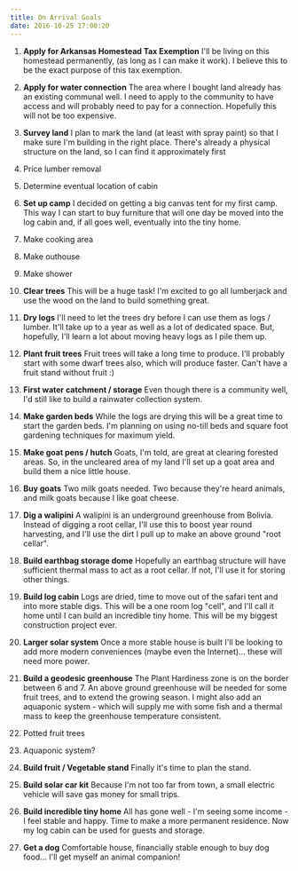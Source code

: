 ```yaml
---
title: On Arrival Goals
date: 2016-10-25 17:00:20
---
```

1. **Apply for Arkansas Homestead Tax Exemption**
I'll be living on this homestead permanently, (as long as I can make it work). I believe this to be the exact purpose of this tax exemption.

2. **Apply for water connection**
The area where I bought land already has an existing communal well.  I need to apply to the community to have access and will probably need to pay for a connection.  Hopefully this will not be too expensive.

3. **Survey land**
I plan to mark the land (at least with spray paint) so that I make sure I'm building in the right place.  There's already a physical structure on the land, so I can find it approximately first
  1. Price lumber removal
  2. Determine eventual location of cabin

4. **Set up camp**
I decided on getting a big canvas tent for my first camp.  This way I can start to buy furniture that will one day be moved into the log cabin and, if all goes well, eventually into the tiny home.
  1. Make cooking area
  2. Make outhouse
  3. Make shower

5. **Clear trees**
This will be a huge task! I'm excited to go all lumberjack and use the wood on the land to build something great.

6. **Dry logs**
I'll need to let the trees dry before I can use them as logs / lumber.
It'll take up to a year as well as a lot of dedicated space. But, hopefully, I'll learn a lot about moving heavy logs as I pile them up.

7. **Plant fruit trees**
Fruit trees will take a long time to produce.  I'll probably start with some dwarf trees also, which will produce faster.  Can't have a fruit stand without fruit :)

8. **First water catchment / storage**
Even though there is a community well, I'd still like to build a rainwater collection system.

9. **Make garden beds**
While the logs are drying this will be a great time to start the garden beds. I'm planning on using no-till beds and square foot gardening techniques for maximum yield.

10. **Make goat pens / hutch**
Goats, I'm told, are great at clearing forested areas. So, in the uncleared area of my land I'll set up a goat area and build them a nice little house.

11. **Buy goats**
Two milk goats needed. Two because they're heard animals, and milk goats because I like goat cheese.

12. **Dig a walipini**
A walipini is an underground greenhouse from Bolivia.  Instead of digging a root cellar, I'll use this to boost year round harvesting, and I'll use the dirt I pull up to make an above ground "root cellar".

13. **Build earthbag storage dome**
Hopefully an earthbag structure will have sufficient thermal mass to act as a root cellar. If not, I'll use it for storing other things.

14. **Build log cabin**
Logs are dried, time to move out of the safari tent and into more stable digs.  This will be a one room log "cell", and I'll call it home until I can build an incredible tiny home. This will be my biggest construction project ever.

15. **Larger solar system**
Once a more stable house is built I'll be looking to add more modern conveniences (maybe even the Internet)... these will need more power.

16. **Build a geodesic greenhouse**
The Plant Hardiness zone is on the border between 6 and 7. An above ground greenhouse will be needed for some fruit trees, and to extend the growing season.  I might also add an aquaponic system - which will supply me with some fish and a thermal mass to keep the greenhouse temperature consistent.
  1. Potted fruit trees
  2. Aquaponic system?

17. **Build fruit / Vegetable stand**
Finally it's time to plan the stand.

18. **Build solar car kit**
Because I'm not too far from town, a small electric vehicle will save gas money for small trips.

19. **Build incredible tiny home**
All has gone well - I'm seeing some income - I feel stable and happy.  Time to make a more permanent residence. Now my log cabin can be used for guests and storage.

20. **Get a dog**
Comfortable house, financially stable enough to buy dog food... I'll get myself an animal companion!
